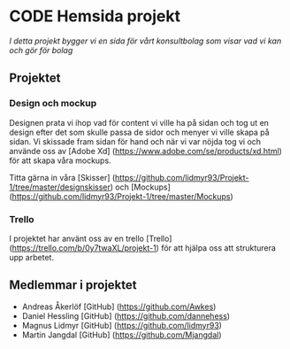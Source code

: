 # CODE Hemsida projekt
*I detta projekt bygger vi en sida för vårt konsultbolag som visar vad vi kan och gör för bolag*


## Projektet
### Design och mockup
Designen prata vi ihop vad för content vi ville ha på sidan och tog ut en design efter det som skulle passa de sidor och menyer vi ville skapa på sidan. Vi skissade fram sidan för hand och när vi var nöjda tog vi och använde oss av [Adobe Xd] (https://www.adobe.com/se/products/xd.html) för att skapa våra mockups.

Titta gärna in våra [Skisser] (https://github.com/lidmyr93/Projekt-1/tree/master/designskisser) och [Mockups] (https://github.com/lidmyr93/Projekt-1/tree/master/Mockups)

### Trello
I projektet har använt oss av en trello [Trello] (https://trello.com/b/0y7twaXL/projekt-1) för att hjälpa oss att strukturera upp arbetet. 



## Medlemmar i projektet
- Andreas Åkerlöf       [GitHub] (https://github.com/Awkes)
- Daniel Hessling       [GitHub] (https://github.com/dannehess)
- Magnus Lidmyr         [GitHub] (https://github.com/lidmyr93)
- Martin Jangdal        [GitHub] (https://github.com/Mjangdal)